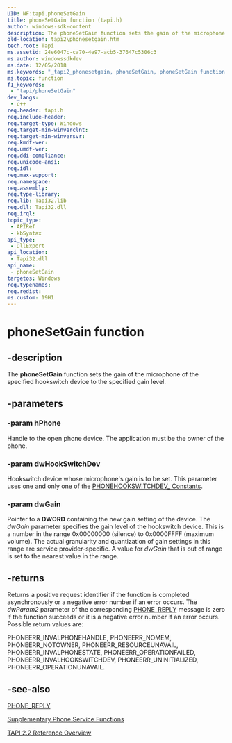 ```yaml
---
UID: NF:tapi.phoneSetGain
title: phoneSetGain function (tapi.h)
author: windows-sdk-content
description: The phoneSetGain function sets the gain of the microphone of the specified hookswitch device to the specified gain level.
old-location: tapi2\phonesetgain.htm
tech.root: Tapi
ms.assetid: 24e6047c-ca70-4e97-acb5-37647c5306c3
ms.author: windowssdkdev
ms.date: 12/05/2018
ms.keywords: "_tapi2_phonesetgain, phoneSetGain, phoneSetGain function [TAPI 2.2], tapi/phoneSetGain, tapi2.phonesetgain"
ms.topic: function
f1_keywords: 
 - "tapi/phoneSetGain"
dev_langs:
 - c++
req.header: tapi.h
req.include-header: 
req.target-type: Windows
req.target-min-winverclnt: 
req.target-min-winversvr: 
req.kmdf-ver: 
req.umdf-ver: 
req.ddi-compliance: 
req.unicode-ansi: 
req.idl: 
req.max-support: 
req.namespace: 
req.assembly: 
req.type-library: 
req.lib: Tapi32.lib
req.dll: Tapi32.dll
req.irql: 
topic_type:
 - APIRef
 - kbSyntax
api_type:
 - DllExport
api_location:
 - Tapi32.dll
api_name:
 - phoneSetGain
targetos: Windows
req.typenames: 
req.redist: 
ms.custom: 19H1
---
```


# phoneSetGain function


## -description


The 
<b>phoneSetGain</b> function sets the gain of the microphone of the specified hookswitch device to the specified gain level.


## -parameters




### -param hPhone

Handle to the open phone device. The application must be the owner of the phone.


### -param dwHookSwitchDev

Hookswitch device whose microphone's gain is to be set. This parameter uses one and only one of the 
<a href="https://docs.microsoft.com/windows/desktop/Tapi/phonehookswitchdev--constants">PHONEHOOKSWITCHDEV_ Constants</a>.


### -param dwGain

Pointer to a <b>DWORD</b> containing the new gain setting of the device. The <i>dwGain</i> parameter specifies the gain level of the hookswitch device. This is a number in the range 0x00000000 (silence) to 0x0000FFFF (maximum volume). The actual granularity and quantization of gain settings in this range are service provider-specific. A value for <i>dwGain</i> that is out of range is set to the nearest value in the range.


## -returns



Returns a positive request identifier if the function is completed asynchronously or a negative error number if an error occurs. The <i>dwParam2</i> parameter of the corresponding <a href="https://docs.microsoft.com/windows/desktop/Tapi/phone-reply">PHONE_REPLY</a> message is zero if the function succeeds or it is a negative error number if an error occurs. Possible return values are:

PHONEERR_INVALPHONEHANDLE, PHONEERR_NOMEM, PHONEERR_NOTOWNER, PHONEERR_RESOURCEUNAVAIL, PHONEERR_INVALPHONESTATE, PHONEERR_OPERATIONFAILED, PHONEERR_INVALHOOKSWITCHDEV, PHONEERR_UNINITIALIZED, PHONEERR_OPERATIONUNAVAIL.




## -see-also




<a href="https://docs.microsoft.com/windows/desktop/Tapi/phone-reply">PHONE_REPLY</a>



<a href="https://docs.microsoft.com/windows/desktop/Tapi/supplementary-phone-service-functions">Supplementary Phone Service Functions</a>



<a href="https://docs.microsoft.com/windows/desktop/Tapi/tapi-2-2-reference">TAPI 2.2 Reference Overview</a>
 

 

